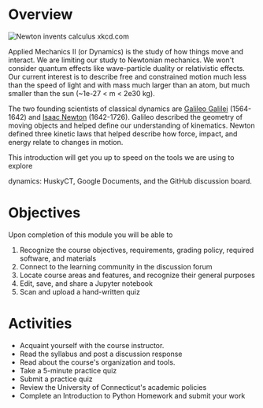 # Overview

<img src="https://imgs.xkcd.com/comics/newton_and_leibniz.png" alt="Newton
invents calculus xkcd.com" title="Newton and Leibniz XKCD">

Applied Mechanics II (or Dynamics) is the study of how things move and interact.
We are limiting our study to Newtonian mechanics. We won't consider quantum
effects like wave-particle duality or relativistic effects. Our current interest
is to describe free and constrained motion much less than the speed of light and
with mass much larger than an atom, but much smaller than the sun (~1e-27 < m <
2e30 kg). 

The two founding scientists of classical dynamics are [Galileo
Galilei](https://en.wikipedia.org/wiki/Galileo_Galilei) (1564-1642) and [Isaac
Newton](https://en.wikipedia.org/wiki/Isaac_Newton) (1642-1726). Galileo
described the geometry of moving objects and helped define our understanding of
kinematics. Newton defined three kinetic laws that helped describe how force,
impact, and energy relate to changes in motion. 

This introduction will get you up to speed on the tools we are using to explore

dynamics: HuskyCT, Google Documents, and the GitHub discussion board. 

# Objectives

Upon completion of this module you will be able to 

1. Recognize the course objectives, requirements, grading policy, required
software, and materials
2. Connect to the learning community in the discussion forum
3. Locate course areas and features, and recognize their general purposes
3. Edit, save, and share a Jupyter notebook
5. Scan and upload a hand-written quiz

# Activities

* Acquaint yourself with the course instructor.
* Read the syllabus and post a discussion response 
* Read about the course's organization and tools.
* Take a 5-minute practice quiz
* Submit a practice quiz
* Review the University of Connecticut's academic policies
* Complete an Introduction to Python Homework and submit your work

